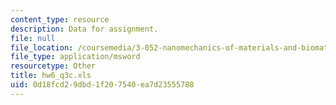 ```yaml
---
content_type: resource
description: Data for assignment.
file: null
file_location: /coursemedia/3-052-nanomechanics-of-materials-and-biomaterials-spring-2007/0d18fcd29dbd1f207540ea7d23555788_hw6_q3c.xls
file_type: application/msword
resourcetype: Other
title: hw6_q3c.xls
uid: 0d18fcd2-9dbd-1f20-7540-ea7d23555788
---
```

